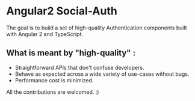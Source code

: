 # Angular2 Social-Auth

The goal is to build a set of high-quality Authentication components built with Angular 2 and TypeScript. 

## What is meant by "high-quality" : 
  * Straightforward APIs that don't confuse developers.
  * Behave as expected across a wide variety of use-cases without bugs.
  * Performance cost is minimized.

All the contributions are welcomed. :)
